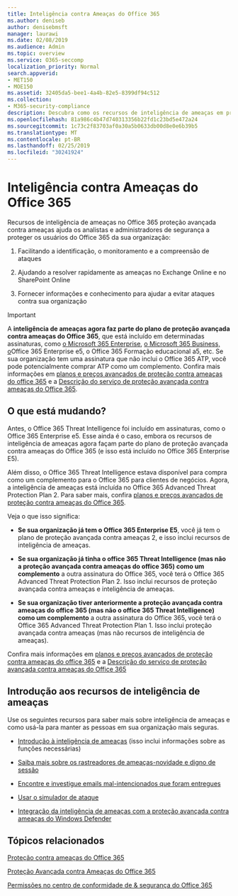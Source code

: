 ```yaml
---
title: Inteligência contra Ameaças do Office 365
ms.author: deniseb
author: denisebmsft
manager: laurawi
ms.date: 02/08/2019
ms.audience: Admin
ms.topic: overview
ms.service: O365-seccomp
localization_priority: Normal
search.appverid:
- MET150
- MOE150
ms.assetid: 32405da5-bee1-4a4b-82e5-8399df94c512
ms.collection:
- M365-security-compliance
description: Descubra como os recursos de inteligência de ameaças em proteção avançada contra ameaças podem ajudá-lo a Pesquisar ameaças em relação à sua organização, responder a malware, phishing e outros ataques que o Office 365 detectou em seu nome e Pesquisar indicadores de ameaça.
ms.openlocfilehash: 81a986c4b47d740313356b22fd1c23bd5e472a24
ms.sourcegitcommit: 1c73c2f83703af0a30a5b0633db00d8e0e6b39b5
ms.translationtype: MT
ms.contentlocale: pt-BR
ms.lasthandoff: 02/25/2019
ms.locfileid: "30241924"
---
```

# <a name="office-365-threat-intelligence"></a>Inteligência contra Ameaças do Office 365

Recursos de inteligência de ameaças no Office 365 proteção avançada contra ameaças ajuda os analistas e administradores de segurança a proteger os usuários do Office 365 da sua organização:
  
1. Facilitando a identificação, o monitoramento e a compreensão de ataques
    
2. Ajudando a resolver rapidamente as ameaças no Exchange Online e no SharePoint Online
    
3. Fornecer informações e conhecimento para ajudar a evitar ataques contra sua organização
    
> [!IMPORTANT]
> A **inteligência de ameaças agora faz parte do plano de proteção avançada contra ameaças do Office 365**, que está incluído em determinadas assinaturas, como [o Microsoft 365 Enterprise](https://www.microsoft.com/microsoft-365/enterprise/home), [o Microsoft 365 Business, o](https://www.microsoft.com/microsoft-365/business)Office 365 Enterprise e5, o Office 365 Formação educacional a5, etc. Se sua organização tem uma assinatura que não inclui o Office 365 ATP, você pode potencialmente comprar ATP como um complemento. Confira mais informações em [planos e preços avançados de proteção contra ameaças do office 365](https://products.office.com/exchange/advance-threat-protection) e a [Descrição do serviço de proteção avançada contra ameaças do Office 365](https://docs.microsoft.com/en-us/office365/servicedescriptions/office-365-advanced-threat-protection-service-description#whats-new-in-office-365-advanced-threat-protection-atp). 
  
## <a name="whats-changing"></a>O que está mudando?

Antes, o Office 365 Threat Intelligence foi incluído em assinaturas, como o Office 365 Enterprise e5. Esse ainda é o caso, embora os recursos de inteligência de ameaças agora façam parte do plano de proteção avançada contra ameaças do Office 365 (e isso está incluído no Office 365 Enterprise E5). 

Além disso, o Office 365 Threat Intelligence estava disponível para compra como um complemento para o Office 365 para clientes de negócios. Agora, a inteligência de ameaças está incluída no Office 365 Advanced Threat Protection Plan 2. Para saber mais, confira [planos e preços avançados de proteção contra ameaças do Office 365](https://products.office.com/exchange/advance-threat-protection).

Veja o que isso significa:

- **Se sua organização já tem o Office 365 Enterprise E5**, você já tem o plano de proteção avançada contra ameaças 2, e isso inclui recursos de inteligência de ameaças.

- **Se sua organização já tinha o office 365 Threat Intelligence (mas não a proteção avançada contra ameaças do office 365) como um complemento** a outra assinatura do Office 365, você terá o Office 365 Advanced Threat Protection Plan 2. Isso inclui recursos de proteção avançada contra ameaças e inteligência de ameaças. 

- **Se sua organização tiver anteriormente a proteção avançada contra ameaças do office 365 (mas não o office 365 Threat Intelligence) como um complemento** a outra assinatura do Office 365, você terá o Office 365 Advanced Threat Protection Plan 1. Isso inclui proteção avançada contra ameaças (mas não recursos de inteligência de ameaças).

Confira mais informações em [planos e preços avançados de proteção contra ameaças do office 365](https://products.office.com/exchange/advance-threat-protection) e a [Descrição do serviço de proteção avançada contra ameaças do Office 365](https://docs.microsoft.com/en-us/office365/servicedescriptions/office-365-advanced-threat-protection-service-description#whats-new-in-office-365-advanced-threat-protection-atp)

## <a name="get-started-with-threat-intelligence-capabilities"></a>Introdução aos recursos de inteligência de ameaças

Use os seguintes recursos para saber mais sobre inteligência de ameaças e como usá-la para manter as pessoas em sua organização mais seguras.
  
- [Introdução à inteligência de ameaças](get-started-with-ti.md) (isso inclui informações sobre as funções necessárias) 
    
- [Saiba mais sobre os rastreadores de ameaças-novidade e digno de sessão](threat-trackers.md)
    
- [Encontre e investigue emails mal-intencionados que foram entregues](investigate-malicious-email-that-was-delivered.md)
    
- [Usar o simulador de ataque](attack-simulator.md)
    
- [Integração da inteligência de ameaças com a proteção avançada contra ameaças do Windows Defender](integrate-office-365-ti-with-wdatp.md)
    
## <a name="related-topics"></a>Tópicos relacionados

[Proteção contra ameaças do Office 365](protect-against-threats.md)
  
[Proteção Avançada contra Ameaças do Office 365](office-365-atp.md) 
  
[Permissões no centro de conformidade de &amp; segurança do Office 365](permissions-in-the-security-and-compliance-center.md)
  

